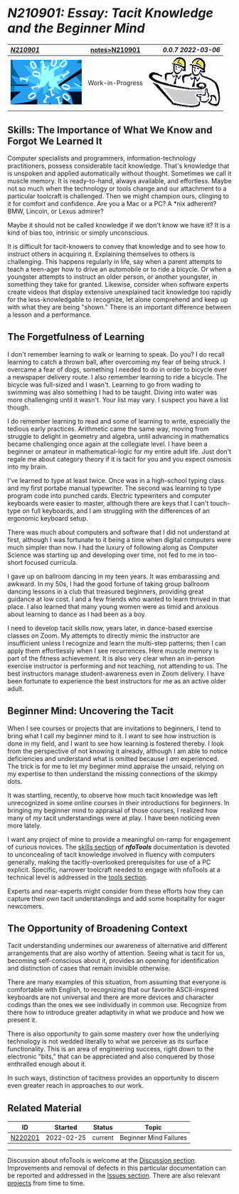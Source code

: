 <!-- index.md 0.0.7                 UTF-8                          2022-03-06
     ----1----|----2----|----3----|----4----|----5----|----6----|----7----|--*

                 N210901: TACIT KNOWLEDGE AND THE BEGINNER MIND
     -->

# ***N210901:** Essay: Tacit Knowledge and the Beginner Mind*

| ***[N210901](.)*** | [notes](../)[>N210901](.) | ***0.0.7 2022-03-06*** |
| :--                |       :-:          | --: |
| ![nfotools](../../images/nfoWorks-2014-06-02-1702-LogoSmall.png) | Work-in-Progress | ![Hard Hat Area](../../images/hardhat-logo.gif) |

## Skills: The Importance of What We Know and Forgot We Learned It

Computer specialists and programmers, information-technology practitioners,
possess considerable tacit knowledge.  That's knowledge that is unspoken and
applied automatically without thought.  Sometimes we call it muscle memory.
It is ready-to-hand, always available, and effortless.  Maybe not so much
when the technology or tools change and our
attachment to a particular toolcraft is challenged.  Then we might champion
ours, clinging to it for comfort and confidence.  Are you a
Mac or a PC?  A *nix adherent?  BMW, Lincoln, or Lexus admirer?

Maybe it should not be called knowledge if we don't know we have it?  It is
a kind of bias too, intrinsic or simply unconscious.

It is difficult for tacit-knowers to convey that knowledge and to see
how to instruct others in acquiring it.  Explaining themselves to others is
challenging.  This happens regularly in life, say when a parent attempts to
teach a teen-ager how to drive an automobile or to ride a bicycle.  Or when
a youngster attempts to instruct an older person, or another youngster, in
something they take for granted.  Likewise, consider when software experts
create videos that display extensive unexplained tacit knowledge too rapidly
for the less-knowledgable to recognize, let alone comprehend and keep up with
what they are being "shown."  There is an important difference between a
lesson and a performance.

## The Forgetfulness of Learning

I don't remember learning to walk or learning to speak.  Do you?  I do recall
learning to catch a thrown ball, after overcoming my fear of being struck.  I
overcame a fear of dogs, something I needed to do in order to bicycle
over a newspaper delivery route. I also remember learning to ride a bicycle.
The bicycle was full-sized and I wasn't.
Learning to go from wading to swimming was
also something I had to be taught.  Diving into water was more challenging
until it wasn't.  Your list may vary. I suspect you have a list though.

I do remember learning to read and some of learning to write, especially the
tedious early practices.  Arithmetic came the same way, moving from struggle
to delight in geometry and algebra, until advancing in mathematics became
challenging once again at the collegiate level.  I have been a beginner or
amateur in mathematical-logic for my entire adult life.  Just don't regale me
about category theory if it is tacit for you and you expect osmosis into my
brain.

I've learned to type at least twice.  Once was in a high-school typing class
and my first portabe manual typewriter.  The second was learning to type
program code into punched cards.  Electric typewriters and computer keyboards
were easier to master, although there are keys that I can't touch-type on
full keyboards, and I am struggling with the differences of an ergonomic
keyboard setup.

There was much about computers and software that I did not understand
at first, although I was fortunate to it being a time when digital computers
were much simpler than now.  I had the luxury of following along as Computer
Science was starting up and developing over time, not fed to me in too-short
focused curricula.

I gave up on ballroom dancing in my teen years.  It was embarassing and
awkward.  In my 50s, I had the good fortune of taking group ballroom dancing
lessons in a club that treasured beginners, providing great guidance at low
cost.  I and a few friends who wanted to learn thrived in that place.  I also
learned that many young women were as timid and anxious about learning to
dance as I had been as a boy.

I need to develop tacit skills now, years later, in
dance-based exercise classes on Zoom.  My attempts to directly mimic
the instructor are insufficient unless I recognize and learn the multi-step
patterns; then I can apply them effortlessly when I see recurrences. Here
muscle memory is part of the fitness achievement.  It is also very clear when
an in-person exercise instructor is performing and not
teaching, not attending to us.  The best instructors
manage student-awareness even in Zoom delivery. I have been fortunate to
experience the best instructors for me as an active older adult.

## Beginner Mind: Uncovering the Tacit

When I see courses or projects that are invitations to beginners, I tend to
bring what I call my beginner mind to it.  I want to see how instruction is
done in my field, and I want to see how learning is fostered thereby.  I
look from the perspective of not knowing it already, although I am able to
notice deficiencies and understand what is omitted because I _am_ experienced.
The trick is for me to let my beginner mind appraise the unsaid, relying on my
expertise to then understand the missing connections of the skimpy dots.

It was startling, recently, to observe how much tacit knowledge was
left unrecognized in some online courses in their introductions for beginners.
In bringing my beginner mind to appraisal of those courses, I realized how
many of _my_ tacit understandings were at play.  I have been noticing even
more lately.

I want any project of mine to provide a meaningful on-ramp for engagement of
curious novices.  The [skills section](../../skills) of ***nfoTools***
documentation is devoted to unconcealing of tacit knowledge involved in
fluency with computers generally, making the tacitly-overlooked prerequisites
for use of a PC explicit.  Specific, narrower toolcraft needed to engage with
nfoTools at a technical level is addressed in the
[tools section](../../tools).

Experts and near-experts might consider from these efforts how they can
capture their own tacit understandings and add some hospitality for eager
newcomers.

## The Opportunity of Broadening Context

Tacit understanding undermines our awareness of alternative and different
arrangements that are also worthy of attention.  Seeing what is tacit for us,
becoming self-conscious about it, provides an opening for identification and
distinction of cases that remain invisible otherwise.

There are many examples of this situation, from assuming that everyone is
comfortable with English, to recognizing that our favorite ASCII-inspired
keyboards are not universal and there are more devices and character codings
than the ones we see individually in common use.  Recognize from there how
to introduce greater adaptivity in what we produce and how we present it.

There is also opportunity to gain some mastery over how the underlying
technology is not wedded literally to what we perceive as its surface
functionality.  This is an area of engineering success, right down to the
electronic "bits," that can be appreciated and also conquered by those
enthralled enough about it.

In such ways, distinction of tacitness provides an opportunity to discern even
greater reach in approaches to our work.

## Related Material

| **ID** | **Started** | **Status** | **Topic** |
|   :-:   |   :-:   |  :-:   |  ---  |
| [N220201](.) | 2022-02-25 | current | Beginner Mind Failures |

----

Discussion about nfoTools is welcome at the
[Discussion section](https://github.com/orcmid/nfoTools/discussions).
Improvements and removal of defects in this particular documentation can be
reported and addressed in the
[Issues section](https://github.com/orcmid/nfoTools/issues).  There are also
relevant [projects](https://github.com/orcmid/nfoTools/projects) from time to
time.

<!-- ----1----|----2----|----3----|----4----|----5----|----6----|----7----|--*

     0.0.7 2022-03-06T16:13Z Link to N220201
     0.0.6 2021-09-20T23:27Z Add top banner and Discussion footer
     0.0.5 2021-09-20T21:46Z Rework the text, make the opportunity sharper?
     0.0.4 2021-09-17T20:12Z Add Discussion invitation
     0.0.3 2021-09-05T17:22Z More touch-ups
     0.0.2 2021-09-04T20:11Z Touched up, with a sigh of relief that I had not
           lost the earlier draft, simply forgot where I put it.
     0.0.1 2021-09-02T23:19Z Strip from the docs/skills/ front page and bring
           to Project Notes for separate discussion.
     0.0.0 2021-08-31T23:08Z Clone and adapt 0.0.8 rayLab experiments index.md

               *** end of docs/notes/N210901/index.md ***
     -->
